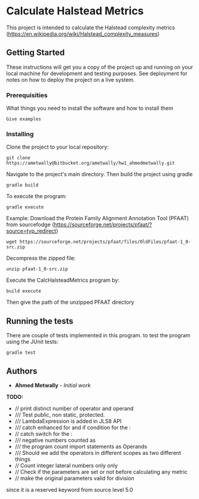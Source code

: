 # Calculate Halstead Metrics

This project is intended to calculate the Halstead complexity metrics (https://en.wikipedia.org/wiki/Halstead_complexity_measures)



## Getting Started

These instructions will get you a copy of the project up and running on your local machine for development and testing purposes. See deployment for notes on how to deploy the project on a live system.

### Prerequisities

What things you need to install the software and how to install them

```
Give examples
```

### Installing


Clone the project to your local repository:
```
git clone https://ametwally@bitbucket.org/ametwally/hw1_ahmedmetwally.git
```


Navigate to the project's main directory. Then build the project using gradle 
```
gradle build
```


To execute the program:
```
gradle execute
```



Example: 
Download the Protein Family Alignment Annotation Tool (PFAAT) from sourcefodge (https://sourceforge.net/projects/pfaat/?source=typ_redirect)
```
wget https://sourceforge.net/projects/pfaat/files/OldFiles/pfaat-1_0-src.zip
```

Decompress the zipped file:
```
unzip pfaat-1_0-src.zip
```

Execute the CalcHalsteadMetrics program by:
```
build execute
```


Then give the path of the unzipped PFAAT directory 




## Running the tests

There are couple of tests implemented in this program. to test the program using the JUnit tests:

```
gradle test
```


## Authors

* **Ahmed Metwally** - *Initial work*




**TODO:**

* // print distinct number of operator and operand 
* /// Test public, non static, protected.
* /// LambdaExpression is added in JLS8 API
* /// catch enhanced for and if condition for the : 
* // catch switch for the :
* /// negative numbers counted as 
* /// the program count import statements as Operands
* /// Should we add the operators in different scopes as two different things
* // Count integer lateral numbers only only	
* // Check if the parameters are set or not before calculating any metric
* // make the original parameters valid for division


since it is a reserved keyword from source level 5.0